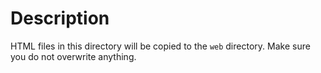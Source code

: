 Description
===========

HTML files in this directory will be copied to the `web` directory.
Make sure you do not overwrite anything.



